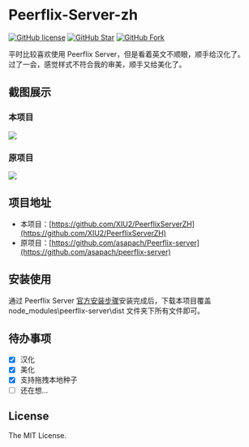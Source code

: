 # Peerflix-Server-zh

[![GitHub license](https://img.shields.io/github/license/XIU2/Peerflix-server-zh.svg?style=flat-square)](https://github.com/XIU2/Peerflix-server-zh/blob/master/LICENSE)
[![GitHub Star](https://img.shields.io/github/stars/XIU2/Peerflix-server-zh.svg?style=flat-square&label=Star&color=yellow)](https://github.com/XIU2/Peerflix-server-zh/stargazers)
[![GitHub Fork](https://img.shields.io/github/forks/XIU2/Peerflix-server-zh.svg?style=flat-square&label=Fork)](https://github.com/XIU2/Peerflix-server-zh/network/members)

平时比较喜欢使用 Peerflix Server，但是看着英文不顺眼，顺手给汉化了。  
过了一会，感觉样式不符合我的审美，顺手又给美化了。

## 截图展示

### 本项目

![](https://i.loli.net/2020/01/11/PQAIjkDs4eySFfm.png)

### 原项目

![](https://i.loli.net/2020/01/11/qc14VoNwKZyHvjh.png)

## 项目地址

 - 本项目：[https://github.com/XIU2/PeerflixServerZH](https://github.com/XIU2/PeerflixServerZH)
 - 原项目：[https://github.com/asapach/Peerflix-server](https://github.com/asapach/peerflix-server)

## 安装使用

通过 Peerflix Server [官方安装步骤](https://github.com/asapach/peerflix-server#usage)安装完成后，下载本项目覆盖 node_modules\peerflix-server\dist 文件夹下所有文件即可。

## 待办事项
- [x] 汉化
- [x] 美化
- [x] 支持拖拽本地种子
- [ ] 还在想...

## License

The MIT License.  
